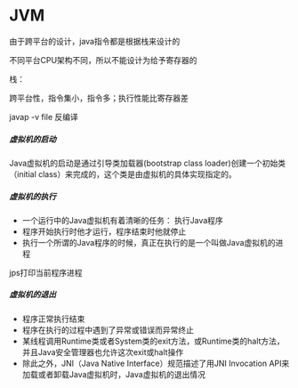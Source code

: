 # JVM

由于跨平台的设计，java指令都是根据栈来设计的

不同平台CPU架构不同，所以不能设计为给予寄存器的

栈：

跨平台性，指令集小，指令多；执行性能比寄存器差

javap -v  file   反编译

##### 虚拟机的启动

Java虚拟机的启动是通过引导类加载器(bootstrap class loader)创建一个初始类（initial class）来完成的，这个类是由虚拟机的具体实现指定的。

##### 虚拟机的执行

- 一个运行中的Java虚拟机有着清晰的任务： 执行Java程序
- 程序开始执行时他才运行，程序结束时他就停止
- 执行一个所谓的Java程序的时候，真正在执行的是一个叫做Java虚拟机的进程

jps打印当前程序进程

##### 虚拟机的退出

- 程序正常执行结束
- 程序在执行的过程中遇到了异常或错误而异常终止
- 某线程调用Runtime类或者System类的exit方法，或Runtime类的halt方法，并且Java安全管理器也允许这次exit或halt操作
- 除此之外，JNI（Java Native Interface）规范描述了用JNI Invocation API来加载或者卸载Java虚拟机时，Java虚拟机的退出情况